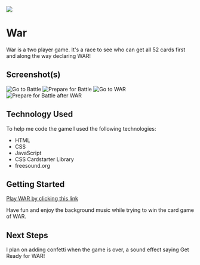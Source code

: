 <img src="https://i.imgur.com/9LxyiVQt.jpg" />

# War  

War is a two player game. It's a race to see who can get all 52 cards first and along the way declaring WAR!

## Screenshot(s)

![Go to Battle](https://i.imgur.com/xLfLKLS.png)
![Prepare for Battle](https://i.imgur.com/Fqftsdz.png)
![Go to WAR](https://i.imgur.com/1CcauJw.png)
![Prepare for Battle after WAR](https://i.imgur.com/ehpJZ4E.png)

## Technology Used

To help me code the game I used the following technologies:
* HTML
* CSS
* JavaScript
* CSS Cardstarter Library
* freesound.org

## Getting Started

[Play WAR by clicking this link](https://LadyLioness951.github.io/WAR/)

Have fun and enjoy the background music while trying to win the card game of WAR.

## Next Steps

I plan on adding confetti when the game is over, a sound effect saying Get Ready for WAR! 